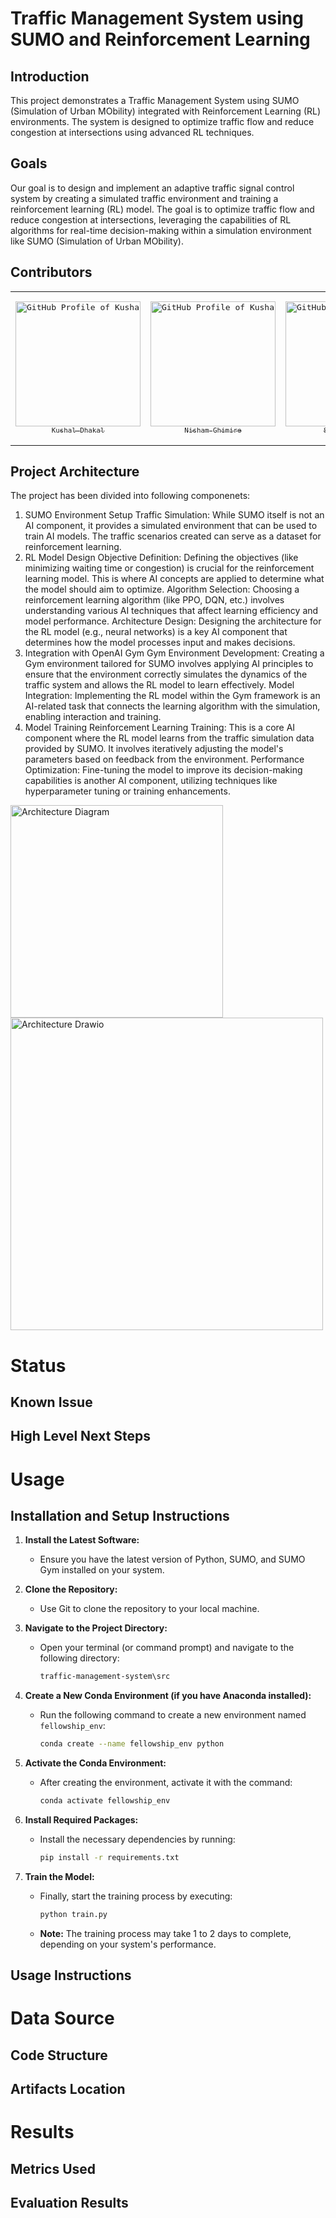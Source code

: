 # Traffic Management System using SUMO and Reinforcement Learning

## Introduction
This project demonstrates a Traffic Management System using SUMO (Simulation of Urban MObility) integrated with Reinforcement Learning (RL) environments. The system is designed to optimize traffic flow and reduce congestion at intersections using advanced RL techniques.
## Goals
Our goal is to design and implement an adaptive traffic signal control system by creating a simulated traffic environment and training a reinforcement learning (RL) model. The goal is to optimize traffic flow and reduce congestion at intersections, leveraging the capabilities of RL algorithms for real-time decision-making within a simulation environment like SUMO (Simulation of Urban MObility).
## Contributors
<table>
<tr>
    <td align="center" width="200">
      <pre><a href="https://github.com/dklkushal07" target="_blank"><img src="https://avatars.githubusercontent.com/u/68638711?v=4" width="200" alt="GitHub Profile of Kushal Dhakal" /><br/><sub>Kushal Dhakal</sub></a></pre>
    </td>
        <td align="center" width="200">
      <pre><a href="https://github.com/nishamghimire5" target="_blank "><img src="https://avatars.githubusercontent.com/u/77533996?v=4" width="200" alt="GitHub Profile of Kushal Dhakal" /><br/><sub>Nisham Ghimire</sub></a></pre>
    </td>
        <td align="center" width="200">
      <pre><a href="https://github.com/Shubham-karn" target="_blank" ><img src="https://avatars.githubusercontent.com/u/147227439?v=4" width="200" alt="GitHub Profile of Kushal Dhakal" /><br/><sub>Shubham Karn</sub></a></pre>
    </td>
        <td align="center" width="200">
      <pre><a href="https://github.com/dklgarima" target="_blank"><img src="https://avatars.githubusercontent.com/u/66936719?v=4" width="200" alt="GitHub Profile of Kushal Dhakal" /><br/><sub>Garima Dhakal</sub></a></pre>
    </td>
</tr>
</table>

## Project Architecture
The project has been divided into following componenets: 
<br>
1. SUMO Environment Setup
Traffic Simulation: While SUMO itself is not an AI component, it provides a simulated environment that can be used to train AI models. The traffic scenarios created can serve as a dataset for reinforcement learning.
2. RL Model Design
Objective Definition: Defining the objectives (like minimizing waiting time or congestion) is crucial for the reinforcement learning model. This is where AI concepts are applied to determine what the model should aim to optimize.
Algorithm Selection: Choosing a reinforcement learning algorithm (like PPO, DQN, etc.) involves understanding various AI techniques that affect learning efficiency and model performance.
Architecture Design: Designing the architecture for the RL model (e.g., neural networks) is a key AI component that determines how the model processes input and makes decisions.
3. Integration with OpenAI Gym
Gym Environment Development: Creating a Gym environment tailored for SUMO involves applying AI principles to ensure that the environment correctly simulates the dynamics of the traffic system and allows the RL model to learn effectively.
Model Integration: Implementing the RL model within the Gym framework is an AI-related task that connects the learning algorithm with the simulation, enabling interaction and training.
4. Model Training
Reinforcement Learning Training: This is a core AI component where the RL model learns from the traffic simulation data provided by SUMO. It involves iteratively adjusting the model's parameters based on feedback from the environment.
Performance Optimization: Fine-tuning the model to improve its decision-making capabilities is another AI component, utilizing techniques like hyperparameter tuning or training enhancements.

<img src="https://github.com/user-attachments/assets/dc44fd51-00bc-4226-8976-f96c4d0b42d1" alt="Architecture Diagram" width="340"/>

<br />

<img src="https://github.com/user-attachments/assets/22570682-a7f8-4775-b7fb-e9adffb5561c" alt="Architecture Drawio" width="500"/>






# Status
## Known Issue
## High Level Next Steps


# Usage
## Installation and Setup Instructions

1. **Install the Latest Software:**
   - Ensure you have the latest version of Python, SUMO, and SUMO Gym installed on your system.

2. **Clone the Repository:**
   - Use Git to clone the repository to your local machine.

3. **Navigate to the Project Directory:**
   - Open your terminal (or command prompt) and navigate to the following directory:
     ```bash
     traffic-management-system\src
     ```

4. **Create a New Conda Environment (if you have Anaconda installed):**
   - Run the following command to create a new environment named `fellowship_env`:
     ```bash
     conda create --name fellowship_env python
     ```

5. **Activate the Conda Environment:**
   - After creating the environment, activate it with the command:
     ```bash
     conda activate fellowship_env
     ```

6. **Install Required Packages:**
   - Install the necessary dependencies by running:
     ```bash
     pip install -r requirements.txt
     ```

7. **Train the Model:**
   - Finally, start the training process by executing:
     ```bash
     python train.py
     ```
   - **Note:** The training process may take 1 to 2 days to complete, depending on your system's performance.


## Usage Instructions


# Data Source
## Code Structure
## Artifacts Location

# Results
## Metrics Used
## Evaluation Results
